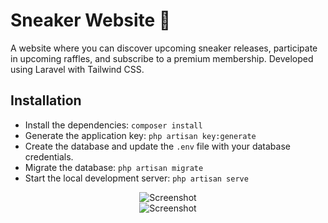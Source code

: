 # Sneaker Website 👟

A website where you can discover upcoming sneaker releases, participate in upcoming raffles, and subscribe to a premium membership. Developed using Laravel with Tailwind CSS.

## Installation

- Install the dependencies: `composer install`
- Generate the application key: `php artisan key:generate`
- Create the database and update the `.env` file with your database credentials.
- Migrate the database: `php artisan migrate`
- Start the local development server: `php artisan serve`

<div align="center">
  <img src="https://res.cloudinary.com/dqok29gnl/image/upload/v1684943977/Capture_d_e%CC%81cran_2022-11-01_a%CC%80_14.23.25_h9wwkv.png" alt="Screenshot">
</div>

<div align="center">
  <img src="https://res.cloudinary.com/dqok29gnl/image/upload/v1684943635/Capture_d_e%CC%81cran_2022-11-01_a%CC%80_14.21.48_mp95zr.png" alt="Screenshot">
</div>
